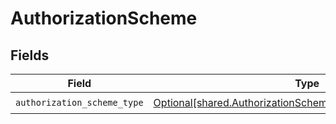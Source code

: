 # AuthorizationScheme


## Fields

| Field                                                                                                                                | Type                                                                                                                                 | Required                                                                                                                             | Description                                                                                                                          |
| ------------------------------------------------------------------------------------------------------------------------------------ | ------------------------------------------------------------------------------------------------------------------------------------ | ------------------------------------------------------------------------------------------------------------------------------------ | ------------------------------------------------------------------------------------------------------------------------------------ |
| `authorization_scheme_type`                                                                                                          | [Optional[shared.AuthorizationSchemeAuthorizationSchemeType]](undefined/models/shared/authorizationschemeauthorizationschemetype.md) | :heavy_check_mark:                                                                                                                   | N/A                                                                                                                                  |